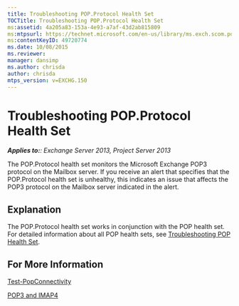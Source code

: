 ```yaml
---
title: Troubleshooting POP.Protocol Health Set
TOCTitle: Troubleshooting POP.Protocol Health Set
ms:assetid: 4a205a83-153a-4e93-a7af-43d2ab815809
ms:mtpsurl: https://technet.microsoft.com/en-us/library/ms.exch.scom.pop.protocol(v=EXCHG.150)
ms:contentKeyID: 49720774
ms.date: 10/08/2015
ms.reviewer: 
manager: dansimp
ms.author: chrisda
author: chrisda
mtps_version: v=EXCHG.150
---
```


# Troubleshooting POP.Protocol Health Set

_**Applies to:**: Exchange Server 2013, Project Server 2013_

The POP.Protocol health set monitors the Microsoft Exchange POP3 protocol on the Mailbox server. If you receive an alert that specifies that the POP.Protocol health set is unhealthy, this indicates an issue that affects the POP3 protocol on the Mailbox server indicated in the alert.

## Explanation

The POP.Protocol health set works in conjunction with the POP health set. For detailed information about all POP health sets, see [Troubleshooting POP Health Set](troubleshooting-pop-health-set.md).

## For More Information

[Test-PopConnectivity](https://technet.microsoft.com/en-us/library/bb738143\(v=exchg.150\))

[POP3 and IMAP4](https://technet.microsoft.com/en-us/library/jj657728\(v=exchg.150\))
